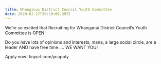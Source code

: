 ```yaml
---
title: Whanganui District Council Youth Committee
date: 2020-02-27T20:19:09.397Z
---
```

We’re so excited that Recruiting for Whanganui District Council’s Youth Committee is OPEN!  

Do you have lots of opinions and interests, mana, a large social circle, are a leader AND have free time .... WE WANT YOU!  

Apply now! tinyurl.com/ycapply
